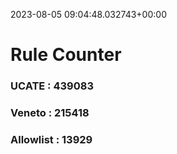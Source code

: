 2023-08-05 09:04:48.032743+00:00
# Rule Counter 
 ### UCATE : 439083

 ### Veneto : 215418

 ### Allowlist : 13929